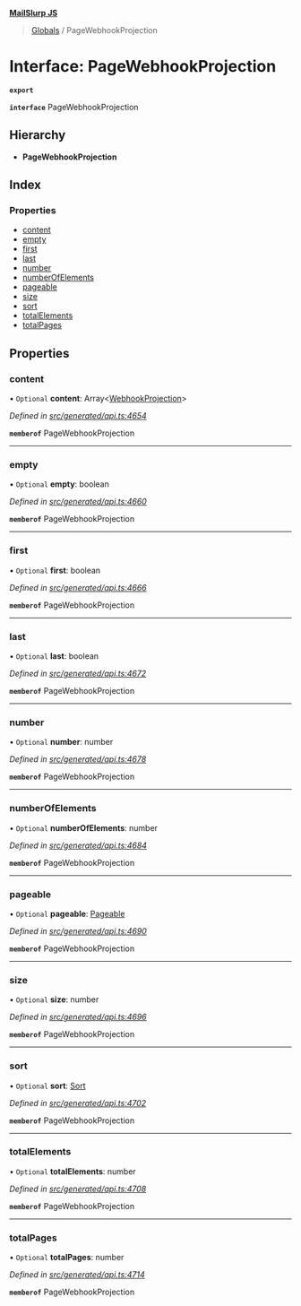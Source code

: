 **[MailSlurp JS](../README.md)**

> [Globals](../README.md) / PageWebhookProjection

# Interface: PageWebhookProjection

**`export`** 

**`interface`** PageWebhookProjection

## Hierarchy

* **PageWebhookProjection**

## Index

### Properties

* [content](pagewebhookprojection.md#content)
* [empty](pagewebhookprojection.md#empty)
* [first](pagewebhookprojection.md#first)
* [last](pagewebhookprojection.md#last)
* [number](pagewebhookprojection.md#number)
* [numberOfElements](pagewebhookprojection.md#numberofelements)
* [pageable](pagewebhookprojection.md#pageable)
* [size](pagewebhookprojection.md#size)
* [sort](pagewebhookprojection.md#sort)
* [totalElements](pagewebhookprojection.md#totalelements)
* [totalPages](pagewebhookprojection.md#totalpages)

## Properties

### content

• `Optional` **content**: Array\<[WebhookProjection](../modules/webhookprojection.md)>

*Defined in [src/generated/api.ts:4654](https://github.com/mailslurp/mailslurp-client/blob/c5e5f20/src/generated/api.ts#L4654)*

**`memberof`** PageWebhookProjection

___

### empty

• `Optional` **empty**: boolean

*Defined in [src/generated/api.ts:4660](https://github.com/mailslurp/mailslurp-client/blob/c5e5f20/src/generated/api.ts#L4660)*

**`memberof`** PageWebhookProjection

___

### first

• `Optional` **first**: boolean

*Defined in [src/generated/api.ts:4666](https://github.com/mailslurp/mailslurp-client/blob/c5e5f20/src/generated/api.ts#L4666)*

**`memberof`** PageWebhookProjection

___

### last

• `Optional` **last**: boolean

*Defined in [src/generated/api.ts:4672](https://github.com/mailslurp/mailslurp-client/blob/c5e5f20/src/generated/api.ts#L4672)*

**`memberof`** PageWebhookProjection

___

### number

• `Optional` **number**: number

*Defined in [src/generated/api.ts:4678](https://github.com/mailslurp/mailslurp-client/blob/c5e5f20/src/generated/api.ts#L4678)*

**`memberof`** PageWebhookProjection

___

### numberOfElements

• `Optional` **numberOfElements**: number

*Defined in [src/generated/api.ts:4684](https://github.com/mailslurp/mailslurp-client/blob/c5e5f20/src/generated/api.ts#L4684)*

**`memberof`** PageWebhookProjection

___

### pageable

• `Optional` **pageable**: [Pageable](pageable.md)

*Defined in [src/generated/api.ts:4690](https://github.com/mailslurp/mailslurp-client/blob/c5e5f20/src/generated/api.ts#L4690)*

**`memberof`** PageWebhookProjection

___

### size

• `Optional` **size**: number

*Defined in [src/generated/api.ts:4696](https://github.com/mailslurp/mailslurp-client/blob/c5e5f20/src/generated/api.ts#L4696)*

**`memberof`** PageWebhookProjection

___

### sort

• `Optional` **sort**: [Sort](sort.md)

*Defined in [src/generated/api.ts:4702](https://github.com/mailslurp/mailslurp-client/blob/c5e5f20/src/generated/api.ts#L4702)*

**`memberof`** PageWebhookProjection

___

### totalElements

• `Optional` **totalElements**: number

*Defined in [src/generated/api.ts:4708](https://github.com/mailslurp/mailslurp-client/blob/c5e5f20/src/generated/api.ts#L4708)*

**`memberof`** PageWebhookProjection

___

### totalPages

• `Optional` **totalPages**: number

*Defined in [src/generated/api.ts:4714](https://github.com/mailslurp/mailslurp-client/blob/c5e5f20/src/generated/api.ts#L4714)*

**`memberof`** PageWebhookProjection
